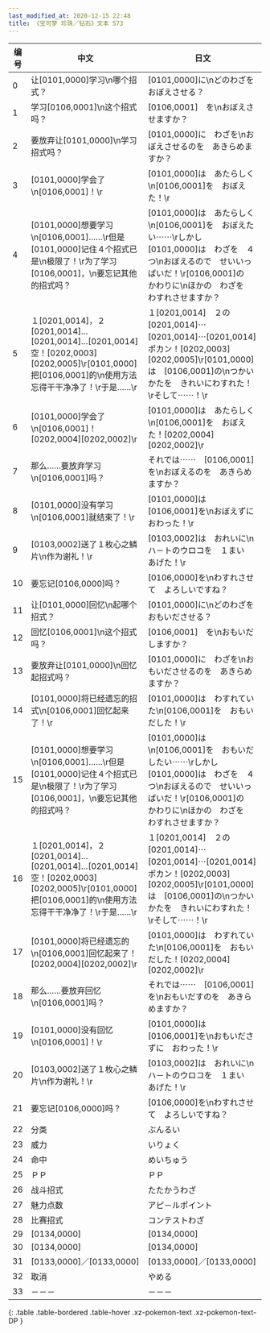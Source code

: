 ```yaml
---
last_modified_at: 2020-12-15 22:48
title: 《宝可梦 珍珠／钻石》文本 573
---
```

| 编号 | 中文 | 日文 |
| ---- | ---- | ---- |
| 0 | 让[0101,0000]学习\n哪个招式？ | [0101,0000]に\nどのわざを　おぼえさせる？ |
| 1 | 学习[0106,0001]\n这个招式吗？ | [0106,0001]　を\nおぼえさせますか？ |
| 2 | 要放弃让[0101,0000]\n学习招式吗？ | [0101,0000]に　わざを\nおぼえさせるのを　あきらめますか？ |
| 3 | [0101,0000]学会了\n[0106,0001]！\r | [0101,0000]は　あたらしく\n[0106,0001]を　おぼえた！\r |
| 4 | [0101,0000]想要学习\n[0106,0001]……\r但是[0101,0000]记住４个招式已是\n极限了！\r为了学习[0106,0001]，\n要忘记其他的招式吗？ | [0101,0000]は　あたらしく\n[0106,0001]を　おぼえたい⋯⋯\rしかし　[0101,0000]は　わざを　４つ\nおぼえるので　せいいっぱいだ！\r[0106,0001]の　かわりに\nほかの　わざを　わすれさせますか？ |
| 5 | １[0201,0014]，２[0201,0014]…[0201,0014]…[0201,0014]空！[0202,0003][0202,0005]\r[0101,0000]把[0106,0001]的\n使用方法忘得干干净净了！\r于是……\r | １[0201,0014]　２の[0201,0014]⋯[0201,0014]⋯[0201,0014]　ポカン！[0202,0003][0202,0005]\r[0101,0000]は　[0106,0001]の\nつかいかたを　きれいにわすれた！\rそして⋯⋯！\r |
| 6 | [0101,0000]学会了\n[0106,0001]！[0202,0004][0202,0002]\r | [0101,0000]は　あたらしく\n[0106,0001]を　おぼえた！[0202,0004][0202,0002]\r |
| 7 | 那么……要放弃学习\n[0106,0001]吗？ | それでは⋯⋯　[0106,0001]を\nおぼえるのを　あきらめますか？ |
| 8 | [0101,0000]没有学习\n[0106,0001]就结束了！\r | [0101,0000]は　[0106,0001]を\nおぼえずに　おわった！\r |
| 9 | [0103,0002]送了１枚心之鳞片\n作为谢礼！\r | [0103,0002]は　おれいに\nハ－トのウロコを　１まい　あげた！\r |
| 10 | 要忘记[0106,0000]吗？ | [0106,0000]を\nわすれさせて　よろしいですね？ |
| 11 | 让[0101,0000]回忆\n起哪个招式？ | [0101,0000]に\nどのわざを　おもいださせる？ |
| 12 | 回忆[0106,0001]\n这个招式吗？ | [0106,0001]　を\nおもいだしますか？ |
| 13 | 要放弃让[0101,0000]\n回忆起招式吗？ | [0101,0000]に　わざを\nおもいださせるのを　あきらめますか？ |
| 14 | [0101,0000]将已经遗忘的招式\n[0106,0001]回忆起来了！\r | [0101,0000]は　わすれていた\n[0106,0001]を　おもいだした！\r |
| 15 | [0101,0000]想要学习\n[0106,0001]……\r但是[0101,0000]记住４个招式已是\n极限了！\r为了学习[0106,0001]，\n要忘记其他的招式吗？ | [0101,0000]は\n[0106,0001]を　おもいだしたい⋯⋯\rしかし　[0101,0000]は　わざを　４つ\nおぼえるので　せいいっぱいだ！\r[0106,0001]の　かわりに\nほかの　わざを　わすれさせますか？ |
| 16 | １[0201,0014]，２[0201,0014]…[0201,0014]…[0201,0014]空！[0202,0003][0202,0005]\r[0101,0000]把[0106,0001]的\n使用方法忘得干干净净了！\r于是……\r | １[0201,0014]　２の[0201,0014]⋯[0201,0014]⋯[0201,0014]　ポカン！[0202,0003][0202,0005]\r[0101,0000]は　[0106,0001]の\nつかいかたを　きれいにわすれた！\rそして⋯⋯！\r |
| 17 | [0101,0000]将已经遗忘的\n[0106,0001]回忆起来了！[0202,0004][0202,0002]\r | [0101,0000]は　わすれていた\n[0106,0001]を　おもいだした！[0202,0004][0202,0002]\r |
| 18 | 那么……要放弃回忆\n[0106,0001]吗？ | それでは⋯⋯　[0106,0001]を\nおもいだすのを　あきらめますか？ |
| 19 | [0101,0000]没有回忆\n[0106,0001]！\r | [0101,0000]は　[0106,0001]を\nおもいださずに　おわった！\r |
| 20 | [0103,0002]送了１枚心之鳞片\n作为谢礼！\r | [0103,0002]は　おれいに\nハ－トのウロコを　１まい　あげた！\r |
| 21 | 要忘记[0106,0000]吗？ | [0106,0000]を\nわすれさせて　よろしいですね？ |
| 22 | 分类 | ぶんるい |
| 23 | 威力 | いりょく |
| 24 | 命中 | めいちゅう |
| 25 | ＰＰ | ＰＰ |
| 26 | 战斗招式 | たたかうわざ |
| 27 | 魅力点数 | アピ－ルポイント |
| 28 | 比赛招式 | コンテストわざ |
| 29 | [0134,0000] | [0134,0000] |
| 30 | [0134,0000] | [0134,0000] |
| 31 | [0133,0000]／[0133,0000] | [0133,0000]／[0133,0000] |
| 32 | 取消 | やめる |
| 33 | －－－ | －－－ |
{: .table .table-bordered .table-hover .xz-pokemon-text .xz-pokemon-text-DP }